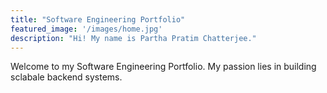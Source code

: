 ```yaml
---
title: "Software Engineering Portfolio"
featured_image: '/images/home.jpg'
description: "Hi! My name is Partha Pratim Chatterjee."
---
```

Welcome to my Software Engineering Portfolio. My passion lies in building sclabale backend systems.
